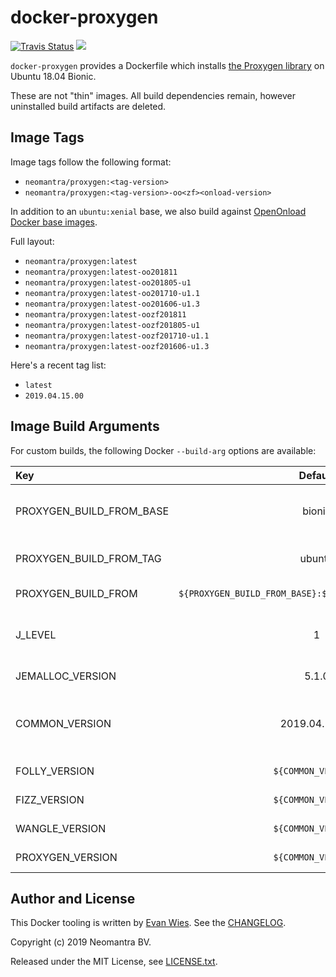 # docker-proxygen

[![Travis Status](https://travis-ci.org/neomantra/docker-proxygen.svg?branch=master)](https://travis-ci.org/neomantra/docker-proxygen)  [![](https://images.microbadger.com/badges/image/neomantra/proxygen.svg)](https://microbadger.com/#/images/neomantra/proxygen "microbadger.com")

`docker-proxygen` provides a Dockerfile which installs [the Proxygen library](https://github.com/facebook/proxygen) on Ubuntu 18.04 Bionic.

These are not "thin" images.  All build dependencies remain, however uninstalled build artifacts are deleted.

## Image Tags

Image tags follow the following format:

 * `neomantra/proxygen:<tag-version>`
 * `neomantra/proxygen:<tag-version>-oo<zf><onload-version>`

In addition to an `ubuntu:xenial` base, we also build against [OpenOnload Docker base images](https://github.com/neomantra/docker-onload).

Full layout:

 * `neomantra/proxygen:latest`
 * `neomantra/proxygen:latest-oo201811`
 * `neomantra/proxygen:latest-oo201805-u1`
 * `neomantra/proxygen:latest-oo201710-u1.1`
 * `neomantra/proxygen:latest-oo201606-u1.3`
 * `neomantra/proxygen:latest-oozf201811`
 * `neomantra/proxygen:latest-oozf201805-u1`
 * `neomantra/proxygen:latest-oozf201710-u1.1`
 * `neomantra/proxygen:latest-oozf201606-u1.3`

Here's a recent tag list:
  * `latest`
  * `2019.04.15.00`


## Image Build Arguments

For custom builds, the following Docker `--build-arg` options are available:

| Key  | Default | Description |
:----- | :-----: |:----------- |
|PROXYGEN_BUILD_FROM_BASE | bionic |Docker image to base build on. |
|PROXYGEN_BUILD_FROM_TAG | ubuntu |Docker tag to base build on. |
|PROXYGEN_BUILD_FROM | `${PROXYGEN_BUILD_FROM_BASE}:${PROXYGEN_BUILD_FROM_TAG}` |Full Docker `FROM` path. |
|J_LEVEL | 1 |Concurrent build level (passed to `-j`) |
|JEMALLOC_VERSION | 5.1.0 |[jemalloc](https://github.com/jemalloc/jemalloc) version. |
|COMMON_VERSION | 2019.04.15.00 |Common version for all the Facebook libraries. |
|FOLLY_VERSION | `${COMMON_VERSION}` |[Folly](https://github.com/facebook/folly) version. |
|FIZZ_VERSION | `${COMMON_VERSION}` |[Fizz](https://github.com/facebookincubator/fizz) version. |
|WANGLE_VERSION | `${COMMON_VERSION}` |[Wangle](https://github.com/facebook/wangle) version. |
|PROXYGEN_VERSION | `${COMMON_VERSION}` |[Proxygen](https://github.com/facebook/proxygen) version. |

## Author and License

This Docker tooling is written by [Evan Wies](https://github.com/neomantra/docker-proxygen). See the [CHANGELOG](https://github.com/neomantra/docker-onload/blob/master/CHANGELOG.md).

Copyright (c) 2019 Neomantra BV.

Released under the MIT License, see [LICENSE.txt](https://github.com/neomantra/docker-onload/blob/master/LICENSE.txt).
